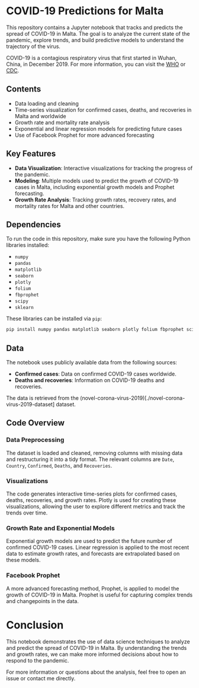 # COVID-19 Predictions for Malta

This repository contains a Jupyter notebook that tracks and predicts the spread of COVID-19 in Malta. The goal is to analyze the current state of the pandemic, explore trends, and build predictive models to understand the trajectory of the virus.

COVID-19 is a contagious respiratory virus that first started in Wuhan, China, in December 2019. For more information, you can visit the [WHO](https://www.who.int/emergencies/diseases/novel-coronavirus-2019) or [CDC](https://www.cdc.gov/coronavirus/2019-ncov).

## Contents
- Data loading and cleaning
- Time-series visualization for confirmed cases, deaths, and recoveries in Malta and worldwide
- Growth rate and mortality rate analysis
- Exponential and linear regression models for predicting future cases
- Use of Facebook Prophet for more advanced forecasting

## Key Features
- **Data Visualization**: Interactive visualizations for tracking the progress of the pandemic.
- **Modeling**: Multiple models used to predict the growth of COVID-19 cases in Malta, including exponential growth models and Prophet forecasting.
- **Growth Rate Analysis**: Tracking growth rates, recovery rates, and mortality rates for Malta and other countries.

## Dependencies

To run the code in this repository, make sure you have the following Python libraries installed:
- `numpy`
- `pandas`
- `matplotlib`
- `seaborn`
- `plotly`
- `folium`
- `fbprophet`
- `scipy`
- `sklearn`

These libraries can be installed via `pip`:
```bash
pip install numpy pandas matplotlib seaborn plotly folium fbprophet scipy scikit-learn
```

## Data
The notebook uses publicly available data from the following sources:

- **Confirmed cases**: Data on confirmed COVID-19 cases worldwide.
- **Deaths and recoveries**: Information on COVID-19 deaths and recoveries.

The data is retrieved from the (novel-corona-virus-2019)[./novel-corona-virus-2019-dataset] dataset.

## Code Overview
### Data Preprocessing
The dataset is loaded and cleaned, removing columns with missing data and restructuring it into a tidy format. The relevant columns are `Date`, `Country`, `Confirmed`, `Deaths`, and `Recoveries`.

### Visualizations
The code generates interactive time-series plots for confirmed cases, deaths, recoveries, and growth rates. Plotly is used for creating these visualizations, allowing the user to explore different metrics and track the trends over time.

### Growth Rate and Exponential Models
Exponential growth models are used to predict the future number of confirmed COVID-19 cases. Linear regression is applied to the most recent data to estimate growth rates, and forecasts are extrapolated based on these models.

### Facebook Prophet
A more advanced forecasting method, Prophet, is applied to model the growth of COVID-19 in Malta. Prophet is useful for capturing complex trends and changepoints in the data.

# Conclusion
This notebook demonstrates the use of data science techniques to analyze and predict the spread of COVID-19 in Malta. By understanding the trends and growth rates, we can make more informed decisions about how to respond to the pandemic.

For more information or questions about the analysis, feel free to open an issue or contact me directly.